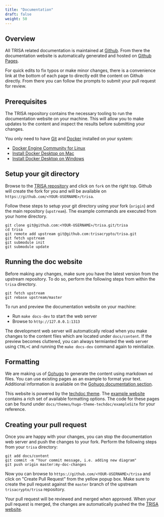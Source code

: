 ```yaml
---
title: "Documentation"
draft: false
weight: 50
---
```


## Overview

All TRISA related documentation is maintained at [Github](https://github.com/trisacrypto/trisa/tree/master/docs).
From there the documentation website is automatically generated and hosted on [Github Pages](https://trisacrypto.github.io/).

For quick edits to fix typos or make minor changes, there is a convenience link at the bottom of each page to directly
edit the content on Github directly. From there you can follow the prompts to submit your pull request for review.

## Prerequisites

The TRISA repository contains the necessary tooling to run the documentation website on your machine. This will allow
you to make updates to the content and inspect the results before submitting your changes. 

You only need to have [Git](https://git-scm.com/) and [Docker](https://docs.docker.com/) installed on your system:

* [Docker Engine Community for Linux](https://docs.docker.com/install/)
* [Install Docker Desktop on Mac](https://docs.docker.com/docker-for-mac/install/)
* [Install Docker Desktop on Windows](https://docs.docker.com/docker-for-windows/install/)

## Setup your git directory

Browse to the [TRISA repository](https://github.com/trisacrypto/trisa) and click on `fork` on the right top. Github
will create the fork for you and will be available on `https://github.com/<YOUR-USERNAME>/trisa`.

Follow these steps to setup your git directory using your fork (`origin`) and the main repository (`upstream`). The
example commands are executed from your home directory.

```
git clone git@github.com:<YOUR-USERNAME>/trisa.git/trisa
cd trisa
git remote add upstream git@github.com:trisacrypto/trisa.git
git fetch upstream
git submodule init
git submodule update
```

## Running the doc website

Before making any changes, make sure you have the latest version from the upstream repository. To do so,
perform the following steps from within the `trisa` directory.

```
git fetch upstream
git rebase upstream/master
```

To run and preview the documentation website on your machine:

* Run `make docs-dev` to start the web server
* Browse to `http://127.0.0.1:1313`

The development web server will automatically reload when you make changes to the content files which are
located under `docs/content`. If the preview becomes cluttered, you can always termianted the web server
using `CTRL+C` and running the `make docs-dev` command again to reinitialize.


## Formatting

We are making us of [Gohugo](https://gohugo.io/) to generate the content using markdown `md` files. You can
use existing pages as an example to format your text. Additional information is available on the
[Gohugo documentation section](https://gohugo.io/content-management/).

This website is powered by the [techdoc theme](https://themes.gohugo.io/hugo-theme-techdoc/). The
[example website](https://themes.gohugo.io//theme/hugo-theme-techdoc/sample/build-in-shortcodes/) contains
a rich set of available formatting options. The code for these pages can be found under
`docs/themes/hugo-theme-techdoc/exampleSite` for your reference.  

## Creating your pull request

Once you are happy with your changes, you can stop the documentation web server and push the changes to
your fork. Perform the following steps from your `trisa` directory:

```
git add docs/content
git commit -m "Your commit message, i.e. adding new diagram"
git push origin master:my-doc-changes
```

Now you can browse to `https://github.com/<YOUR-USERNAME>/trisa` and click on "Create Pull Request" from
the yellow popup box. Make sure to create the pull request against the `master` branch of the upstream
`trisacrypto/trisa` repository.

Your pull request will be reviewed and merged when approved. When your pull request is merged, the changes
are automatically pushed the the [TRISA website](https://trisacrypto.github.io/).

